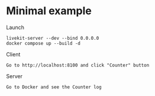 # Minimal example

Launch

    livekit-server --dev --bind 0.0.0.0
    docker compose up --build -d

Client

    Go to http://localhost:8100 and click "Counter" button

Server

    Go to Docker and see the Counter log
